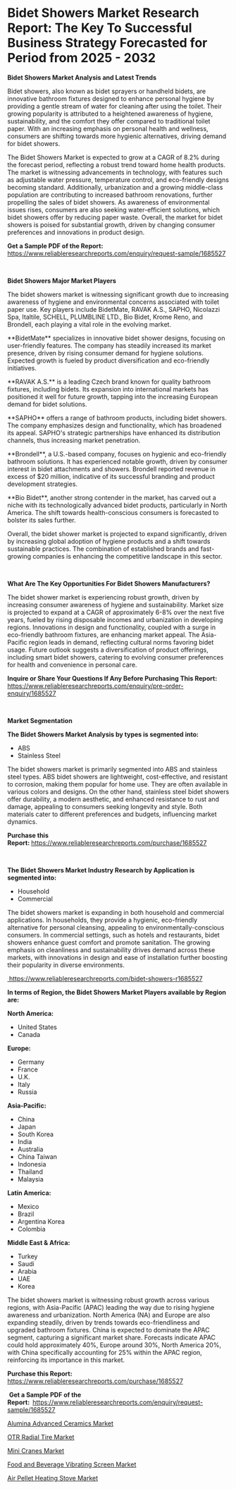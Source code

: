 <p><h1>Bidet Showers Market Research Report: The Key To Successful Business Strategy Forecasted for Period from 2025 - 2032</h1></p><p><strong>Bidet Showers Market Analysis and Latest Trends</strong></p>
<p><p>Bidet showers, also known as bidet sprayers or handheld bidets, are innovative bathroom fixtures designed to enhance personal hygiene by providing a gentle stream of water for cleaning after using the toilet. Their growing popularity is attributed to a heightened awareness of hygiene, sustainability, and the comfort they offer compared to traditional toilet paper. With an increasing emphasis on personal health and wellness, consumers are shifting towards more hygienic alternatives, driving demand for bidet showers.</p><p>The Bidet Showers Market is expected to grow at a CAGR of 8.2% during the forecast period, reflecting a robust trend toward home health products. The market is witnessing advancements in technology, with features such as adjustable water pressure, temperature control, and eco-friendly designs becoming standard. Additionally, urbanization and a growing middle-class population are contributing to increased bathroom renovations, further propelling the sales of bidet showers. As awareness of environmental issues rises, consumers are also seeking water-efficient solutions, which bidet showers offer by reducing paper waste. Overall, the market for bidet showers is poised for substantial growth, driven by changing consumer preferences and innovations in product design.</p></p>
<p><strong>Get a Sample PDF of the Report:&nbsp;</strong> <a href="https://www.reliableresearchreports.com/enquiry/request-sample/1685527?utm_campaign=36&utm_medium=2&utm_source=Github&utm_content=ia&utm_term=24032025&utm_id=bidet-showers">https://www.reliableresearchreports.com/enquiry/request-sample/1685527</a></p>
<p>&nbsp;</p>
<p><strong>Bidet Showers Major Market Players</strong></p>
<p><p>The bidet showers market is witnessing significant growth due to increasing awareness of hygiene and environmental concerns associated with toilet paper use. Key players include BidetMate, RAVAK A.S., SAPHO, Nicolazzi Spa, Italtile, SCHELL, PLUMBLINE LTD., Bio Bidet, Krome Reno, and Brondell, each playing a vital role in the evolving market.</p><p>**BidetMate** specializes in innovative bidet shower designs, focusing on user-friendly features. The company has steadily increased its market presence, driven by rising consumer demand for hygiene solutions. Expected growth is fueled by product diversification and eco-friendly initiatives.</p><p>**RAVAK A.S.** is a leading Czech brand known for quality bathroom fixtures, including bidets. Its expansion into international markets has positioned it well for future growth, tapping into the increasing European demand for bidet solutions.</p><p>**SAPHO** offers a range of bathroom products, including bidet showers. The company emphasizes design and functionality, which has broadened its appeal. SAPHO's strategic partnerships have enhanced its distribution channels, thus increasing market penetration.</p><p>**Brondell**, a U.S.-based company, focuses on hygienic and eco-friendly bathroom solutions. It has experienced notable growth, driven by consumer interest in bidet attachments and showers. Brondell reported revenue in excess of $20 million, indicative of its successful branding and product development strategies.</p><p>**Bio Bidet**, another strong contender in the market, has carved out a niche with its technologically advanced bidet products, particularly in North America. The shift towards health-conscious consumers is forecasted to bolster its sales further.</p><p>Overall, the bidet shower market is projected to expand significantly, driven by increasing global adoption of hygiene products and a shift towards sustainable practices. The combination of established brands and fast-growing companies is enhancing the competitive landscape in this sector.</p></p>
<p>&nbsp;</p>
<p><strong>What Are The Key Opportunities For Bidet Showers Manufacturers?</strong></p>
<p><p>The bidet shower market is experiencing robust growth, driven by increasing consumer awareness of hygiene and sustainability. Market size is projected to expand at a CAGR of approximately 6-8% over the next five years, fueled by rising disposable incomes and urbanization in developing regions. Innovations in design and functionality, coupled with a surge in eco-friendly bathroom fixtures, are enhancing market appeal. The Asia-Pacific region leads in demand, reflecting cultural norms favoring bidet usage. Future outlook suggests a diversification of product offerings, including smart bidet showers, catering to evolving consumer preferences for health and convenience in personal care.</p></p>
<p><strong>Inquire or Share Your Questions If Any Before Purchasing This Report:</strong> <a href="https://www.reliableresearchreports.com/enquiry/pre-order-enquiry/1685527?utm_campaign=36&utm_medium=2&utm_source=Github&utm_content=ia&utm_term=24032025&utm_id=bidet-showers">https://www.reliableresearchreports.com/enquiry/pre-order-enquiry/1685527</a></p>
<p>&nbsp;</p>
<p><strong>Market Segmentation</strong></p>
<p><strong>The Bidet Showers Market Analysis by types is segmented into:</strong></p>
<p><ul><li>ABS</li><li>Stainless Steel</li></ul></p>
<p><p>The bidet showers market is primarily segmented into ABS and stainless steel types. ABS bidet showers are lightweight, cost-effective, and resistant to corrosion, making them popular for home use. They are often available in various colors and designs. On the other hand, stainless steel bidet showers offer durability, a modern aesthetic, and enhanced resistance to rust and damage, appealing to consumers seeking longevity and style. Both materials cater to different preferences and budgets, influencing market dynamics.</p></p>
<p><strong>Purchase this Report:&nbsp;</strong><a href="https://www.reliableresearchreports.com/purchase/1685527?utm_campaign=36&utm_medium=2&utm_source=Github&utm_content=ia&utm_term=24032025&utm_id=bidet-showers">https://www.reliableresearchreports.com/purchase/1685527</a></p>
<p>&nbsp;</p>
<p><strong>The Bidet Showers Market Industry Research by Application is segmented into:</strong></p>
<p><ul><li>Household</li><li>Commercial</li></ul></p>
<p><p>The bidet showers market is expanding in both household and commercial applications. In households, they provide a hygienic, eco-friendly alternative for personal cleansing, appealing to environmentally-conscious consumers. In commercial settings, such as hotels and restaurants, bidet showers enhance guest comfort and promote sanitation. The growing emphasis on cleanliness and sustainability drives demand across these markets, with innovations in design and ease of installation further boosting their popularity in diverse environments.</p></p>
<p><a href="https://www.reliableresearchreports.com/bidet-showers-r1685527?utm_campaign=36&utm_medium=2&utm_source=Github&utm_content=ia&utm_term=24032025&utm_id=bidet-showers">&nbsp;https://www.reliableresearchreports.com/bidet-showers-r1685527</a></p>
<p><strong>In terms of Region, the Bidet Showers Market Players available by Region are:</strong></p>
<p>
    <p> <strong> North America: </strong>
        <ul>
            <li>United States</li>
            <li>Canada</li>
        </ul>
        </p> 
    <p> <strong> Europe: </strong>
        <ul>
            <li>Germany</li>
            <li>France</li>
            <li>U.K.</li>
            <li>Italy</li>
            <li>Russia</li>
        </ul>
        </p> 
    <p> <strong> Asia-Pacific: </strong>
        <ul>
            <li>China</li>
            <li>Japan</li>
            <li>South Korea</li>
            <li>India</li>
            <li>Australia</li>
            <li>China Taiwan</li>
            <li>Indonesia</li>
            <li>Thailand</li>
            <li>Malaysia</li>
        </ul>
        </p> 
    <p> <strong> Latin America: </strong>
        <ul>
            <li>Mexico</li>
            <li>Brazil</li>
            <li>Argentina Korea</li>
            <li>Colombia</li>
        </ul>
        </p> 
    <p> <strong> Middle East & Africa: </strong>
        <ul>
            <li>Turkey</li>
            <li>Saudi</li>
            <li>Arabia</li>
            <li>UAE</li>
            <li>Korea</li>
        </ul>
    </p>
    </p>
<p><p>The bidet showers market is witnessing robust growth across various regions, with Asia-Pacific (APAC) leading the way due to rising hygiene awareness and urbanization. North America (NA) and Europe are also expanding steadily, driven by trends towards eco-friendliness and upgraded bathroom fixtures. China is expected to dominate the APAC segment, capturing a significant market share. Forecasts indicate APAC could hold approximately 40%, Europe around 30%, North America 20%, with China specifically accounting for 25% within the APAC region, reinforcing its importance in this market.</p></p>
<p><strong>Purchase this Report: </strong><a href="https://www.reliableresearchreports.com/purchase/1685527?utm_campaign=36&utm_medium=2&utm_source=Github&utm_content=ia&utm_term=24032025&utm_id=bidet-showers">https://www.reliableresearchreports.com/purchase/1685527</a></p>
<p>&nbsp;<strong>Get a Sample PDF of the Report:&nbsp;&nbsp;</strong><a href="https://www.reliableresearchreports.com/enquiry/request-sample/1685527?utm_campaign=36&utm_medium=2&utm_source=Github&utm_content=ia&utm_term=24032025&utm_id=bidet-showers">https://www.reliableresearchreports.com/enquiry/request-sample/1685527</a></p>
<p><strong></strong></p>
<p><p><a href="https://github.com/cheryjhonson/Market-Research-Report-List-1/blob/main/alumina-advanced-ceramics-market.md?utm_campaign=36&utm_medium=2&utm_source=Github&utm_content=ia&utm_term=24032025&utm_id=bidet-showers">Alumina Advanced Ceramics Market</a></p><p><a href="https://github.com/kecixayaab/Market-Research-Report-List-1/blob/main/otr-radial-tire-market.md?utm_campaign=36&utm_medium=2&utm_source=Github&utm_content=ia&utm_term=24032025&utm_id=bidet-showers">OTR Radial Tire Market</a></p><p><a href="https://github.com/tamvrosiya/Market-Research-Report-List-6/blob/main/mini-cranes-market.md?utm_campaign=36&utm_medium=2&utm_source=Github&utm_content=ia&utm_term=24032025&utm_id=bidet-showers">Mini Cranes Market</a></p><p><a href="https://github.com/AngelaWalsh696/Market-Research-Report-List-2/blob/main/food-and-beverage-vibrating-screen-market.md?utm_campaign=36&utm_medium=2&utm_source=Github&utm_content=ia&utm_term=24032025&utm_id=bidet-showers">Food and Beverage Vibrating Screen Market</a></p><p><a href="https://github.com/SanjidaKhan901/Market-Research-Report-List-2/blob/main/air-pellet-heating-stove-market.md?utm_campaign=36&utm_medium=2&utm_source=Github&utm_content=ia&utm_term=24032025&utm_id=bidet-showers">Air Pellet Heating Stove Market</a></p></p>